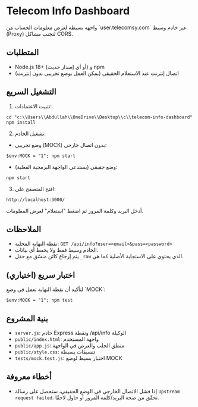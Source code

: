 # Telecom Info Dashboard

واجهة بسيطة لعرض معلومات الحساب من \`user.telecomsy.com\` عبر خادم وسيط (Proxy) لتجنب مشاكل CORS.

## المتطلبات
- Node.js 18+ (أو أي إصدار حديث) و npm
- اتصال إنترنت عند الاستعلام الحقيقي (يمكن العمل بوضع تجريبي بدون إنترنت)

## التشغيل السريع

1) تثبيت الاعتمادات:

```pwsh
cd "c:\\Users\\Abdullah\\OneDrive\\Desktop\\c\\telecom-info-dashboard"
npm install
```

2) تشغيل الخادم:

- وضع تجريبي (MOCK) بدون اتصال خارجي:

```pwsh
$env:MOCK = "1"; npm start
```

- وضع حقيقي (يستدعي الواجهة البرمجية الفعلية):

```pwsh
npm start
```

3) افتح المتصفح على:

```
http://localhost:3000/
```

أدخل البريد وكلمة المرور ثم اضغط "استعلام" لعرض المعلومات.

## الملاحظات
- نقطة النهاية المحلية: `GET /api/info?user=<email>&pass=<password>`
- الخادم وسيط فقط ولا يحفظ أي بيانات.
- يتم إرجاع كائن منسّق مع حقل `_raw` الذي يحتوي على الاستجابة الأصلية كما هي.

## اختبار سريع (اختياري)
لتأكيد أن نقطة النهاية تعمل في وضع \`MOCK\`:

```pwsh
$env:MOCK = "1"; npm test
```

## بنية المشروع
- `server.js`: خادم Express ونقطة /api/info الوكيلة
- `public/index.html`: واجهة المستخدم
- `public/app.js`: منطق الجلب والعرض في الواجهة
- `public/style.css`: تنسيقات بسيطة
- `tests/mock.test.js`: اختبار بسيط لوضع MOCK

## أخطاء معروفة
- إذا فشل الاتصال الخارجي في الوضع الحقيقي، ستحصل على رسالة `Upstream request failed`. تحقّق من صحة البريد/كلمة المرور أو حاول لاحقًا.
